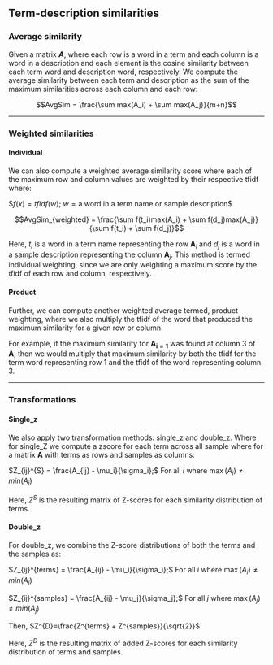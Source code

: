 ## Term-description similarities

### Average similarity
Given a matrix *__A__*, where each row is a word in a term and each column is a word in a description and each element is the cosine similarity between each term word and description word, respectively.
We compute the average similarity between each term and description as the sum of the maximum similarities across each column and each row:

$$AvgSim = \frac{\sum max(A_i) + \sum max(A_j)}{m+n}$$

------------------------
### Weighted similarities

#### Individual
We can also compute a weighted average similarity score where each of the maximum row and column values are weighted by their respective tfidf where:

$$f(x) = tfidf(w)$; $w = \text{a word in a term name or sample description}$$

$$AvgSim_{weighted} = \frac{\sum f(t_i)max(A_i) + \sum f(d_j)max(A_j)}{\sum f(t_i) + \sum f(d_j)}$$

Here, $t_i$ is a word in a term name representing the row $\mathbf{A}_i$ and $d_j$ is a word in a sample description representing the column $\mathbf{A}_j$. This method is termed individual weighting, since we are only weighting a maximum score by the tfidf of each row and column, respectively.

#### Product
Further, we can compute another weighted average termed, product weighting, where we also multiply the tfidf of the word that produced the maximum similarity for a given row or column. 

For example, if the maximum similarity for $\mathbf{A_{i=1}}$ was found at column 3 of $\mathbf{A}$, then we would multiply that maximum similarity by both the tfidf for the term word representing row 1 and the tfidf of the word representing column 3. 

------------------------
### Transformations

#### Single_z
We also apply two transformation methods: single_z and double_z. Where for single_Z we compute a zscore for each term across all sample  where for a matrix $\mathbf{A}$ with terms as rows and samples as columns:

$Z_{ij}^{S} = \frac{A_{ij} - \mu_i}{\sigma_i};$ For all $i$ where $\max(A_i) \neq min(A_i)$

Here, $Z^{S}$ is the resulting matrix of Z-scores for each similarity distribution of terms.


#### Double_z
For double_z, we combine the Z-score distributions of both the terms and the samples as:

$Z_{ij}^{terms} = \frac{A_{ij} - \mu_i}{\sigma_i};$ For all $i$ where $\max(A_i) \neq min(A_i)$

$Z_{ij}^{samples} = \frac{A_{ij} - \mu_j}{\sigma_j};$ For all $j$ where $\max(A_j) \neq min(A_j)$

Then,
$Z^{D}=\frac{Z^{terms} + Z^{samples}}{\sqrt{2}}$

Here, $Z^{D}$ is the resulting matrix of added Z-scores for each similarity distribution of terms and samples.

